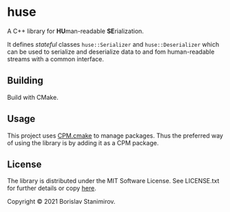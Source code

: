 # huse

A C++ library for **HU**man-readable **SE**rialization.

It defines *stateful* classes `huse::Serializer` and `huse::Deserializer` which can be used to serialize and deserialize data to and fom human-readable streams with a common interface.

## Building

Build with CMake.

## Usage

This project uses [CPM.cmake](https://github.com/TheLartians/CPM.cmake) to manage packages. Thus the preferred way of using the library is by adding it as a CPM package.

## License

The library is distributed under the MIT Software License. See LICENSE.txt for further details or copy [here](http://opensource.org/licenses/MIT).

Copyright &copy; 2021 Borislav Stanimirov.
